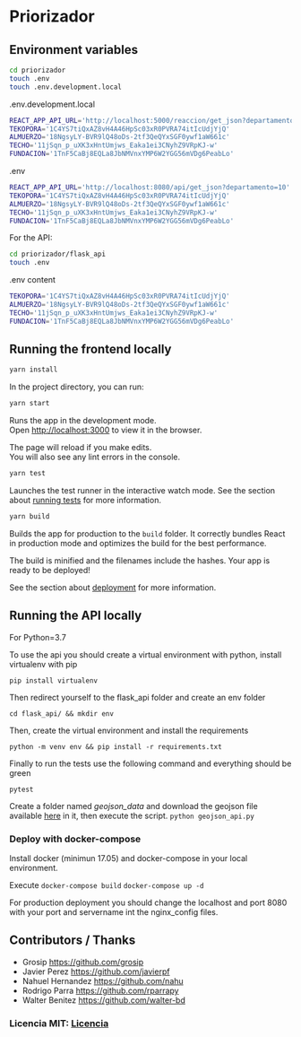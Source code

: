 # Priorizador

## Environment variables

```bash
cd priorizador
touch .env
touch .env.development.local
```

.env.development.local

```bash
REACT_APP_API_URL='http://localhost:5000/reaccion/get_json?departamento=10'
TEKOPORA='1C4YS7tiQxAZ8vH4A46HpSc03xR0PVRA74itIcUdjYjQ'
ALMUERZO='18NgsyLY-BVR9lQ48oDs-2tf3QeQYxSGF0ywf1aW661c'
TECHO='11jSqn_p_uXK3xHntUmjws_Eaka1ei3CNyhZ9VRpKJ-w'
FUNDACION='1TnF5CaBj8EQLa8JbNMVnxYMP6W2YGG56mVDg6PeabLo'
```

.env

```bash
REACT_APP_API_URL='http://localhost:8080/api/get_json?departamento=10'
TEKOPORA='1C4YS7tiQxAZ8vH4A46HpSc03xR0PVRA74itIcUdjYjQ'
ALMUERZO='18NgsyLY-BVR9lQ48oDs-2tf3QeQYxSGF0ywf1aW661c'
TECHO='11jSqn_p_uXK3xHntUmjws_Eaka1ei3CNyhZ9VRpKJ-w'
FUNDACION='1TnF5CaBj8EQLa8JbNMVnxYMP6W2YGG56mVDg6PeabLo'
```

For the API:

```bash
cd priorizador/flask_api
touch .env
```

.env content

```bash
TEKOPORA='1C4YS7tiQxAZ8vH4A46HpSc03xR0PVRA74itIcUdjYjQ'
ALMUERZO='18NgsyLY-BVR9lQ48oDs-2tf3QeQYxSGF0ywf1aW661c'
TECHO='11jSqn_p_uXK3xHntUmjws_Eaka1ei3CNyhZ9VRpKJ-w'
FUNDACION='1TnF5CaBj8EQLa8JbNMVnxYMP6W2YGG56mVDg6PeabLo'
```

## Running the frontend locally

```bash
yarn install
```

In the project directory, you can run:

```bash
yarn start
```

Runs the app in the development mode.<br />
Open [http://localhost:3000](http://localhost:3000) to view it in the browser.

The page will reload if you make edits.<br />
You will also see any lint errors in the console.

```bash
yarn test
```

Launches the test runner in the interactive watch mode.
See the section about [running tests](https://facebook.github.io/create-react-app/docs/running-tests) for more information.

```bash
yarn build
```

Builds the app for production to the `build` folder.
It correctly bundles React in production mode and optimizes the build for the best performance.

The build is minified and the filenames include the hashes.
Your app is ready to be deployed!

See the section about [deployment](https://facebook.github.io/create-react-app/docs/deployment) for more information.

## Running the API locally

For Python=3.7

To use the api you should create a virtual environment with python, install virtualenv with pip

`pip install virtualenv`

Then redirect yourself to the flask_api folder and create an env folder

`cd flask_api/ && mkdir env`

Then, create the virtual environment and install the requirements

`python -m venv env && pip install -r requirements.txt`

Finally to run the tests use the following command and everything should be green

`pytest`

Create a folder named _geojson_data_ and download the geojson file available [here](http://geo.stp.gov.py/u/dgeec/tables/dgeec.paraguay_2012_barrrios_y_localidades/public/map) in it, then execute the script.
`python geojson_api.py`

### Deploy with docker-compose

Install docker (minimun 17.05) and docker-compose in your local environment.

Execute
`docker-compose build`
`docker-compose up -d`

For production deployment you should change the localhost and port 8080 with your port and servername int the nginx_config files.

## Contributors / Thanks

- Grosip https://github.com/grosip
- Javier Perez https://github.com/javierpf
- Nahuel Hernandez https://github.com/nahu
- Rodrigo Parra https://github.com/rparrapy
- Walter Benitez https://github.com/walter-bd

### Licencia MIT: [Licencia](https://github.com/reaccionpy/priorizador/blob/master/LICENSE)
